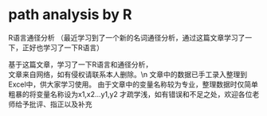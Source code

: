 # path analysis by R
 R语言通径分析
 （最近学习到了一个新的名词通径分析，通过这篇文章学习了一下，正好也学习了一下R语言）


 基于这篇文章，学习了一下R语言和通径分析，<br>
 文章来自网络，如有侵权请联系本人删除。\n
 文章中的数据已手工录入整理到Excel中，供大家学习使用。
 由于文章中的变量名称较为专业，整理数据时仅简单粗暴的将变量名称设为x1,x2...y1,y2
 才疏学浅，如有错误和不足之处，欢迎各位老师给予批评、指正以及补充
